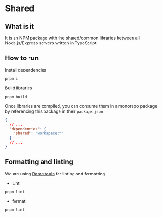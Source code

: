# Shared

## What is it

It is an NPM package with the shared/common libraries between all Node.js/Express servers written in TypeScript

## How to run

Install dependencies

```sh
pnpm i
```

Build libraries

```sh
pnpm build
```

Once libraries are compiled, you can consume them in a monorepo package by referencing this package in their `package.json`

```json
{
  // ...
  "dependencies": {
    "shared": "workspace:*"
  }
  // ...
}
```

## Formatting and linting

We are using [Rome tools](https://rome.tools/) for linting and formatting

- Lint

```sh
pnpm lint
```

- format

```sh
pnpm lint
```
